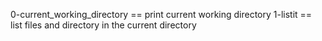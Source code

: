 0-current_working_directory == print current working directory
1-listit == list files and directory in the current directory
